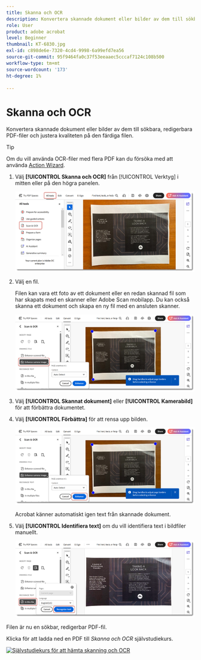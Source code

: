 ```yaml
---
title: Skanna och OCR
description: Konvertera skannade dokument eller bilder av dem till sökbara, redigerbara PDF-filer och justera kvaliteten på den färdiga filen
role: User
product: adobe acrobat
level: Beginner
thumbnail: KT-6830.jpg
exl-id: c898de6e-7320-4cd4-9998-6a99efd7ea56
source-git-commit: 95f9464fa0c37f53eeaaec5cccaf7124c108b500
workflow-type: tm+mt
source-wordcount: '173'
ht-degree: 1%

---
```


# Skanna och OCR

Konvertera skannade dokument eller bilder av dem till sökbara, redigerbara PDF-filer och justera kvaliteten på den färdiga filen.

>[!TIP]
>
>Om du vill använda OCR-filer med flera PDF kan du försöka med att använda [Action Wizard](../advanced-tasks/action.md).

1. Välj **[!UICONTROL Skanna och OCR]** från [!UICONTROL Verktyg] i mitten eller på den högra panelen.

   ![Skanna steg 1](../assets/Scan_1.png)

1. Välj en fil.

   Filen kan vara ett foto av ett dokument eller en redan skannad fil som har skapats med en skanner eller Adobe Scan mobilapp. Du kan också skanna ett dokument och skapa en ny fil med en ansluten skanner.

   ![Skanna steg 2](../assets/Scan_2.png)

1. Välj **[!UICONTROL Skannat dokument]** eller **[!UICONTROL Kamerabild]** för att förbättra dokumentet.

1. Välj **[!UICONTROL Förbättra]** för att rensa upp bilden.

   ![Skanna steg 3](../assets/Scan_3.png)

   Acrobat känner automatiskt igen text från skannade dokument.

1. Välj **[!UICONTROL Identifiera text]** om du vill identifiera text i bildfiler manuellt.

   ![Skanna steg 4](../assets/Scan_4.png)

Filen är nu en sökbar, redigerbar PDF-fil.

Klicka för att ladda ned en PDF till *Skanna och OCR* självstudiekurs.

[![Självstudiekurs för att hämta skanning och OCR](../assets/acrobat_PDF_96.png)](../assets/AcrobatDCScan.pdf)
